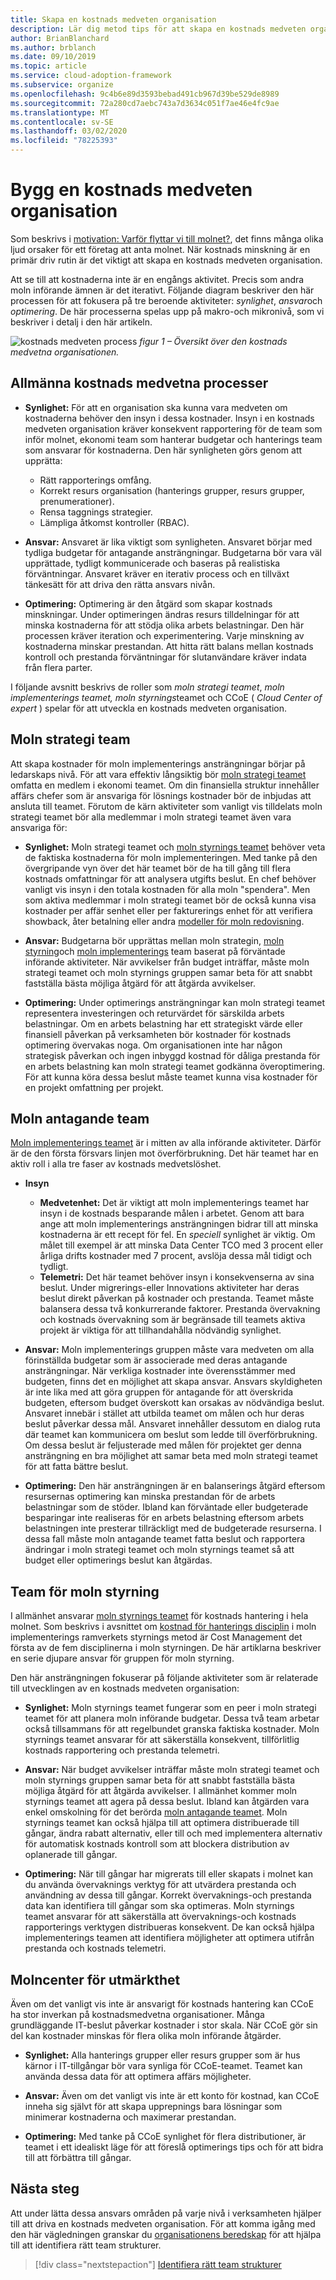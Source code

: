 ```yaml
---
title: Skapa en kostnads medveten organisation
description: Lär dig metod tips för att skapa en kostnads medveten organisation.
author: BrianBlanchard
ms.author: brblanch
ms.date: 09/10/2019
ms.topic: article
ms.service: cloud-adoption-framework
ms.subservice: organize
ms.openlocfilehash: 9c4b6e89d3593bebad491cb967d39be529de8989
ms.sourcegitcommit: 72a280cd7aebc743a7d3634c051f7ae46e4fc9ae
ms.translationtype: MT
ms.contentlocale: sv-SE
ms.lasthandoff: 03/02/2020
ms.locfileid: "78225393"
---
```

# <a name="build-a-cost-conscious-organization"></a>Bygg en kostnads medveten organisation

Som beskrivs i [motivation: Varför flyttar vi till molnet?](../strategy/motivations.md), det finns många olika ljud orsaker för ett företag att anta molnet. När kostnads minskning är en primär driv rutin är det viktigt att skapa en kostnads medveten organisation.

Att se till att kostnaderna inte är en engångs aktivitet. Precis som andra moln införande ämnen är det iterativt. Följande diagram beskriver den här processen för att fokusera på tre beroende aktiviteter: *synlighet*, *ansvar*och *optimering*. De här processerna spelas upp på makro-och mikronivå, som vi beskriver i detalj i den här artikeln.

![kostnads medveten process](../_images/ready/cost-optimization-process.png)
*figur 1 – Översikt över den kostnads medvetna organisationen.*

## <a name="general-cost-conscious-processes"></a>Allmänna kostnads medvetna processer

- **Synlighet:** För att en organisation ska kunna vara medveten om kostnaderna behöver den insyn i dessa kostnader. Insyn i en kostnads medveten organisation kräver konsekvent rapportering för de team som inför molnet, ekonomi team som hanterar budgetar och hanterings team som ansvarar för kostnaderna. Den här synligheten görs genom att upprätta:
  - Rätt rapporterings omfång.
  - Korrekt resurs organisation (hanterings grupper, resurs grupper, prenumerationer).
  - Rensa taggnings strategier.
  - Lämpliga åtkomst kontroller (RBAC).

- **Ansvar:** Ansvaret är lika viktigt som synligheten. Ansvaret börjar med tydliga budgetar för antagande ansträngningar. Budgetarna bör vara väl upprättade, tydligt kommunicerade och baseras på realistiska förväntningar. Ansvaret kräver en iterativ process och en tillväxt tänkesätt för att driva den rätta ansvars nivån.

- **Optimering:** Optimering är den åtgärd som skapar kostnads minskningar. Under optimeringen ändras resurs tilldelningar för att minska kostnaderna för att stödja olika arbets belastningar. Den här processen kräver iteration och experimentering. Varje minskning av kostnaderna minskar prestandan. Att hitta rätt balans mellan kostnads kontroll och prestanda förväntningar för slutanvändare kräver indata från flera parter.

I följande avsnitt beskrivs de roller som *moln strategi teamet*, *moln implementerings teamet,* *moln styrnings*teamet och CCoE ( *Cloud Center of expert* ) spelar för att utveckla en kostnads medveten organisation.

## <a name="cloud-strategy-team"></a>Moln strategi team

Att skapa kostnader för moln implementerings ansträngningar börjar på ledarskaps nivå. För att vara effektiv långsiktig bör [moln strategi teamet](./cloud-strategy.md) omfatta en medlem i ekonomi teamet. Om din finansiella struktur innehåller affärs chefer som är ansvariga för lösnings kostnader bör de inbjudas att ansluta till teamet. Förutom de kärn aktiviteter som vanligt vis tilldelats moln strategi teamet bör alla medlemmar i moln strategi teamet även vara ansvariga för:

- **Synlighet:** Moln strategi teamet och [moln styrnings teamet](./cloud-governance.md) behöver veta de faktiska kostnaderna för moln implementeringen. Med tanke på den övergripande vyn över det här teamet bör de ha till gång till flera kostnads omfattningar för att analysera utgifts beslut. En chef behöver vanligt vis insyn i den totala kostnaden för alla moln "spendera". Men som aktiva medlemmar i moln strategi teamet bör de också kunna visa kostnader per affär senhet eller per fakturerings enhet för att verifiera showback, åter betalning eller andra [modeller för moln redovisning](../strategy/cloud-accounting.md).

- **Ansvar:** Budgetarna bör upprättas mellan moln strategin, [moln styrning](./cloud-governance.md)och [moln implementerings](./cloud-adoption.md) team baserat på förväntade införande aktiviteter. När avvikelser från budget inträffar, måste moln strategi teamet och moln styrnings gruppen samar beta för att snabbt fastställa bästa möjliga åtgärd för att åtgärda avvikelser.

- **Optimering:** Under optimerings ansträngningar kan moln strategi teamet representera investeringen och returvärdet för särskilda arbets belastningar. Om en arbets belastning har ett strategiskt värde eller finansiell påverkan på verksamheten bör kostnader för kostnads optimering övervakas noga. Om organisationen inte har någon strategisk påverkan och ingen inbyggd kostnad för dåliga prestanda för en arbets belastning kan moln strategi teamet godkänna överoptimering. För att kunna köra dessa beslut måste teamet kunna visa kostnader för en projekt omfattning per projekt.

## <a name="cloud-adoption-team"></a>Moln antagande team

[Moln implementerings teamet](./cloud-adoption.md) är i mitten av alla införande aktiviteter. Därför är de den första försvars linjen mot överförbrukning. Det här teamet har en aktiv roll i alla tre faser av kostnads medvetslöshet.

- **Insyn**

  - **Medvetenhet:** Det är viktigt att moln implementerings teamet har insyn i de kostnads besparande målen i arbetet. Genom att bara ange att moln implementerings ansträngningen bidrar till att minska kostnaderna är ett recept för fel. En *speciell* synlighet är viktig. Om målet till exempel är att minska Data Center TCO med 3 procent eller årliga drifts kostnader med 7 procent, avslöja dessa mål tidigt och tydligt.
  - **Telemetri:** Det här teamet behöver insyn i konsekvenserna av sina beslut. Under migrerings-eller Innovations aktiviteter har deras beslut direkt påverkan på kostnader och prestanda. Teamet måste balansera dessa två konkurrerande faktorer. Prestanda övervakning och kostnads övervakning som är begränsade till teamets aktiva projekt är viktiga för att tillhandahålla nödvändig synlighet.

- **Ansvar:** Moln implementerings gruppen måste vara medveten om alla förinställda budgetar som är associerade med deras antagande ansträngningar. När verkliga kostnader inte överensstämmer med budgeten, finns det en möjlighet att skapa ansvar. Ansvars skyldigheten är inte lika med att göra gruppen för antagande för att överskrida budgeten, eftersom budget överskott kan orsakas av nödvändiga beslut. Ansvaret innebär i stället att utbilda teamet om målen och hur deras beslut påverkar dessa mål. Ansvaret innehåller dessutom en dialog ruta där teamet kan kommunicera om beslut som ledde till överförbrukning. Om dessa beslut är feljusterade med målen för projektet ger denna ansträngning en bra möjlighet att samar beta med moln strategi teamet för att fatta bättre beslut.

- **Optimering:** Den här ansträngningen är en balanserings åtgärd eftersom resursernas optimering kan minska prestandan för de arbets belastningar som de stöder. Ibland kan förväntade eller budgeterade besparingar inte realiseras för en arbets belastning eftersom arbets belastningen inte presterar tillräckligt med de budgeterade resurserna. I dessa fall måste moln antagande teamet fatta beslut och rapportera ändringar i moln strategi teamet och moln styrnings teamet så att budget eller optimerings beslut kan åtgärdas.

## <a name="cloud-governance-team"></a>Team för moln styrning

I allmänhet ansvarar [moln styrnings teamet](./cloud-governance.md) för kostnads hantering i hela molnet. Som beskrivs i avsnittet om [kostnad för hanterings disciplin](../govern/cost-management/index.md) i moln implementerings ramverkets styrnings metod är Cost Management det första av de fem disciplinerna i moln styrningen. De här artiklarna beskriver en serie djupare ansvar för gruppen för moln styrning.

Den här ansträngningen fokuserar på följande aktiviteter som är relaterade till utvecklingen av en kostnads medveten organisation:

- **Synlighet:** Moln styrnings teamet fungerar som en peer i moln strategi teamet för att planera moln införande budgetar. Dessa två team arbetar också tillsammans för att regelbundet granska faktiska kostnader. Moln styrnings teamet ansvarar för att säkerställa konsekvent, tillförlitlig kostnads rapportering och prestanda telemetri.

- **Ansvar:** När budget avvikelser inträffar måste moln strategi teamet och moln styrnings gruppen samar beta för att snabbt fastställa bästa möjliga åtgärd för att åtgärda avvikelser. I allmänhet kommer moln styrnings teamet att agera på dessa beslut. Ibland kan åtgärden vara enkel omskolning för det berörda [moln antagande teamet](./cloud-adoption.md). Moln styrnings teamet kan också hjälpa till att optimera distribuerade till gångar, ändra rabatt alternativ, eller till och med implementera alternativ för automatisk kostnads kontroll som att blockera distribution av oplanerade till gångar.

- **Optimering:** När till gångar har migrerats till eller skapats i molnet kan du använda övervaknings verktyg för att utvärdera prestanda och användning av dessa till gångar. Korrekt övervaknings-och prestanda data kan identifiera till gångar som ska optimeras. Moln styrnings teamet ansvarar för att säkerställa att övervaknings-och kostnads rapporterings verktygen distribueras konsekvent. De kan också hjälpa implementerings teamen att identifiera möjligheter att optimera utifrån prestanda och kostnads telemetri.

## <a name="cloud-center-of-excellence"></a>Molncenter för utmärkthet

Även om det vanligt vis inte är ansvarigt för kostnads hantering kan CCoE ha stor inverkan på kostnadsmedvetna organisationer. Många grundläggande IT-beslut påverkar kostnader i stor skala. När CCoE gör sin del kan kostnader minskas för flera olika moln införande åtgärder.

- **Synlighet:** Alla hanterings grupper eller resurs grupper som är hus kärnor i IT-tillgångar bör vara synliga för CCoE-teamet. Teamet kan använda dessa data för att optimera affärs möjligheter.

- **Ansvar:** Även om det vanligt vis inte är ett konto för kostnad, kan CCoE inneha sig självt för att skapa upprepnings bara lösningar som minimerar kostnaderna och maximerar prestandan.

- **Optimering:** Med tanke på CCoE synlighet för flera distributioner, är teamet i ett idealiskt läge för att föreslå optimerings tips och för att bidra till att förbättra till gångar.

## <a name="next-steps"></a>Nästa steg

Att under lätta dessa ansvars områden på varje nivå i verksamheten hjälper till att driva en kostnads medveten organisation. För att komma igång med den här vägledningen granskar du [organisationens beredskap](./index.md) för att hjälpa till att identifiera rätt team strukturer.

> [!div class="nextstepaction"]
> [Identifiera rätt team strukturer](./index.md)
